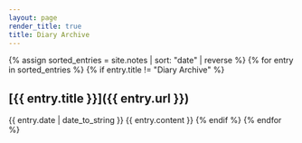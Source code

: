 ```yaml
---
layout: page
render_title: true
title: Diary Archive
---
```


{% assign sorted_entries = site.notes | sort: "date" | reverse %}
{% for entry in sorted_entries %}
  {% if entry.title != "Diary Archive" %}
## [{{ entry.title }}]({{ entry.url }})
<span class="post-date">{{ entry.date | date_to_string }}</span>
{{ entry.content }}
  {% endif %}
{% endfor %}

